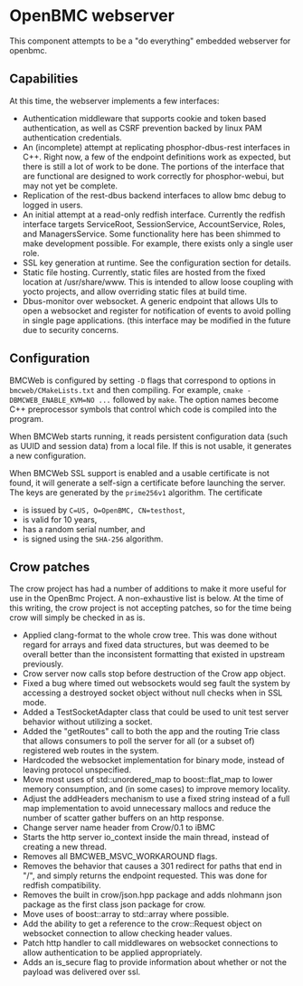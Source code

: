 # OpenBMC webserver #

This component attempts to be a "do everything" embedded webserver for openbmc.


## Capabilities ##
At this time, the webserver implements a few interfaces:
+ Authentication middleware that supports cookie and token based authentication, as well as CSRF prevention backed by linux PAM authentication credentials.
+ An (incomplete) attempt at replicating phosphor-dbus-rest interfaces in C++.  Right now, a few of the endpoint definitions work as expected, but there is still a lot of work to be done.  The portions of the interface that are functional are designed to work correctly for phosphor-webui, but may not yet be complete.
+ Replication of the rest-dbus backend interfaces to allow bmc debug to logged in users.
+ An initial attempt at a read-only redfish interface.  Currently the redfish interface targets ServiceRoot, SessionService, AccountService, Roles, and ManagersService.  Some functionality here has been shimmed to make development possible.  For example, there exists only a single user role.
+ SSL key generation at runtime.  See the configuration section for details.
+ Static file hosting.  Currently, static files are hosted from the fixed location at /usr/share/www.  This is intended to allow loose coupling with yocto projects, and allow overriding static files at build time.
+ Dbus-monitor over websocket.  A generic endpoint that allows UIs to open a websocket and register for notification of events to avoid polling in single page applications.  (this interface may be modified in the future due to security concerns.

## Configuration

BMCWeb is configured by setting `-D` flags that correspond to options
in `bmcweb/CMakeLists.txt` and then compiling.  For example, `cmake
-DBMCWEB_ENABLE_KVM=NO ...` followed by `make`.  The option names
become C++ preprocessor symbols that control which code is compiled
into the program.

When BMCWeb starts running, it reads persistent configuration data
(such as UUID and session data) from a local file.  If this is not
usable, it generates a new configuration.

When BMCWeb SSL support is enabled and a usable certificate is not
found, it will generate a self-sign a certificate before launching the
server.  The keys are generated by the `prime256v1` algorithm.  The
certificate
 - is issued by `C=US, O=OpenBMC, CN=testhost`,
 - is valid for 10 years,
 - has a random serial number, and
 - is signed using the `SHA-256` algorithm.

## Crow patches ##
The crow project has had a number of additions to make it more useful for use in the OpenBmc Project.  A non-exhaustive list is below.  At the time of this writing, the crow project is not accepting patches, so for the time being crow will simply be checked in as is.

+ Applied clang-format to the whole crow tree.  This was done without regard for arrays and fixed data structures, but was deemed to be overall better than the inconsistent formatting that existed in upstream previously.
+ Crow server now calls stop before destruction of the Crow app object.
+ Fixed a bug where timed out websockets would seg fault the system by accessing a destroyed socket object without null checks when in SSL mode.
+ Added a TestSocketAdapter class that could be used to unit test server behavior without utilizing a socket.
+ Added the "getRoutes" call to both the app and the routing Trie class that allows consumers to poll the server for all (or a subset of) registered web routes in the system.
+ Hardcoded the websocket implementation for binary mode, instead of leaving protocol unspecified.
+ Move most uses of std::unordered_map to boost::flat_map to lower memory consumption, and (in some cases) to improve memory locality.
+ Adjust the addHeaders mechanism to use a fixed string instead of a full map implementation to avoid unnecessary mallocs and reduce the number of scatter gather buffers on an http response.
+ Change server name header from Crow/0.1 to iBMC
+ Starts the http server io_context inside the main thread, instead of creating a new thread.
+ Removes all BMCWEB_MSVC_WORKAROUND flags.
+ Removes the behavior that causes a 301 redirect for paths that end in "/", and simply returns the endpoint requested.  This was done for redfish compatibility.
+ Removes the built in crow/json.hpp package and adds nlohmann json package as the first class json package for crow.
+ Move uses of boost::array to std::array where possible.
+ Add the ability to get a reference to the crow::Request object on websocket connection to allow checking header values.
+ Patch http handler to call middlewares on websocket connections to allow authentication to be applied appropriately.
+ Adds an is_secure flag to provide information about whether or not the payload was delivered over ssl.

